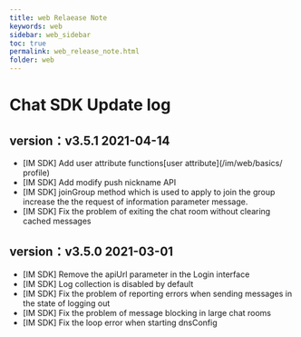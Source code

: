 ```yaml
---
title: web Relaease Note
keywords: web
sidebar: web_sidebar
toc: true
permalink: web_release_note.html
folder: web
---
```


# Chat SDK Update log 

## version：v3.5.1 2021-04-14

-   \[IM SDK\] Add user attribute functions[user attribute](/im/web/basics/
    profile)
-   \[IM SDK\] Add modify push nickname API
-   \[IM SDK\]  joinGroup method which is used to apply to join the group increase the 
    the request of information parameter message.
-   \[IM SDK\] Fix the problem of exiting the chat room without clearing 
    cached messages

## version：v3.5.0 2021-03-01

-   \[IM SDK\] Remove the apiUrl parameter in the Login interface
-   \[IM SDK\] Log collection is disabled by default
-   \[IM SDK\] Fix the problem of reporting errors when sending messages in 
    the state of logging out
-   \[IM SDK\] Fix the problem of message blocking in large chat rooms
-   \[IM SDK\] Fix the loop error when starting dnsConfig
